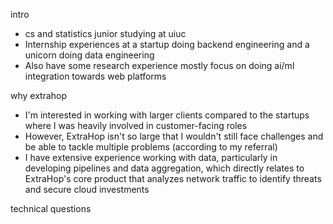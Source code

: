 
intro
- cs and statistics junior studying at uiuc
- Internship experiences at a startup doing backend engineering and a unicorn doing data engineering
- Also have some research experience mostly focus on doing ai/ml integration towards web platforms

why extrahop
- I'm interested in working with larger clients compared to the startups where I was heavily involved in customer-facing roles
- However, ExtraHop isn't so large that I wouldn't still face challenges and be able to tackle multiple problems (according to my referral)
- I have extensive experience working with data, particularly in developing pipelines and data aggregation, which directly relates to ExtraHop's core product that analyzes network traffic to identify threats and secure cloud investments



technical questions

> 









